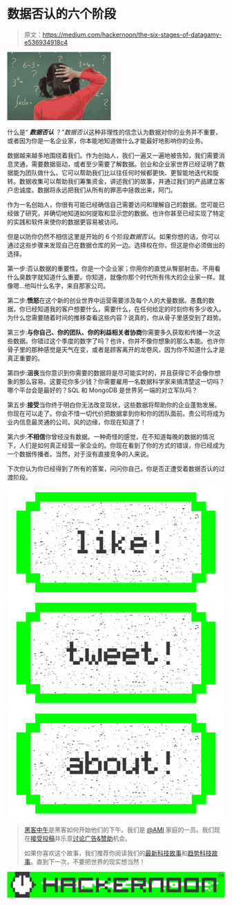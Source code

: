 # 数据否认的六个阶段

> 原文：<https://medium.com/hackernoon/the-six-stages-of-datagamy-e536934918c4>

![](img/2046e0ae908d3b688f9fd3569d075a0a.png)

什么是“ ***数据否认*** ？”*数据否认*这种非理性的信念认为数据对你的业务并不重要，或者因为你是一名企业家，你本能地知道做什么才能最好地影响你的业务。

数据越来越多地围绕着我们。作为创始人，我们一遍又一遍地被告知，我们需要消息灵通，需要数据驱动，或者至少需要了解数据。创业和企业家世界已经证明了数据能为团队做什么。它可以帮助我们比以往任何时候都更快、更智能地迭代和旋转。数据收集可以帮助我们筹集资金，讲述我们的故事，并通过我们的产品建立客户忠诚度。数据将永远把我们从所有的罪恶中拯救出来，阿门。

作为一名创始人，你很有可能已经确信自己需要访问和理解自己的数据。您可能已经做了研究，并确切地知道如何提取和显示您的数据。也许你甚至已经实现了特定的实践和软件来使你的数据更容易被访问。

但是以防你仍然不相信这里是开始的 6 个阶段*数据否认*。如果你想的话，你可以通过这些步骤来发现自己在数据仓库的另一边。选择权在你，但这是你必须做出的选择。

第一步:否认数据的重要性。你是一个企业家；你用你的直觉从臀部射击。不用看什么臭数字就知道什么重要。你知道，就像你那个时代所有伟大的企业家一样。就像嗯…他叫什么名字，来自那家公司。

第二步:**愤怒**在这个新的创业世界中运营需要涉及每个人的大量数据。愚蠢的数据，你已经知道我的客户想要什么，需要什么，在任何给定的时刻你有多少收入。为什么您需要随着时间的推移查看这些内容？说真的，你从骨子里感受到了趋势。

第三步:**与你自己、你的团队、你的利益相关者协商**你需要多久获取和传播一次这些数据。你错过这个季度的数字了吗？也许，你并不像你想象的那么本能。也许你骨子里的那种感觉是天气在变，或者是顾客离开的龙卷风，因为你不知道什么才是真正重要的。

第四步:**沮丧**当你意识到你需要的数据将是尽可能实时的，并且获得它不会像你想象的那么容易。这要花你多少钱？你需要雇用一名数据科学家来搞清楚这一切吗？哪个平台会是最好的？SQL 和 MongoDB 是世界另一端的对立军队吗？

第五步:**接受**当你终于明白你无法改变现状，这些数据将帮助你的企业蓬勃发展。你现在可以走了。你会不惜一切代价把数据拿到你和你的团队面前。贵公司将成为业内信息最灵通的公司。风的边缘，你现在知道了！

第六步:**不相信**你曾经没有数据。一种奇怪的感觉，在不知道每晚的数据的情况下，人们是如何真正经营一家企业的。你现在看到了你的方式的错误，你已经成为一个数据传播者。当然，对于没有直接竞争的人来说。

下次你认为你已经得到了所有的答案，问问你自己，你是否正遭受着数据否认的过渡阶段。

[![](img/50ef4044ecd4e250b5d50f368b775d38.png)](http://bit.ly/HackernoonFB)[![](img/979d9a46439d5aebbdcdca574e21dc81.png)](https://goo.gl/k7XYbx)[![](img/2930ba6bd2c12218fdbbf7e02c8746ff.png)](https://goo.gl/4ofytp)

> [黑客中午](http://bit.ly/Hackernoon)是黑客如何开始他们的下午。我们是 [@AMI](http://bit.ly/atAMIatAMI) 家庭的一员。我们现在[接受投稿](http://bit.ly/hackernoonsubmission)并乐意[讨论广告&赞助](mailto:partners@amipublications.com)机会。
> 
> 如果你喜欢这个故事，我们推荐你阅读我们的[最新科技故事](http://bit.ly/hackernoonlatestt)和[趋势科技故事](https://hackernoon.com/trending)。直到下一次，不要把世界的现实想当然！

![](img/be0ca55ba73a573dce11effb2ee80d56.png)